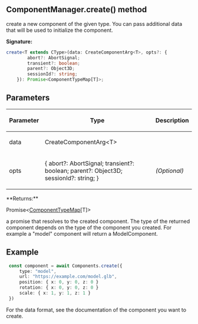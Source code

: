 
## ComponentManager.create() method

create a new component of the given type. You can pass additional data that will be used to initialize the component.

**Signature:**

```typescript
create<T extends CType>(data: CreateComponentArg<T>, opts?: {
        abort?: AbortSignal;
        transient?: boolean;
        parent?: Object3D;
        sessionId?: string;
    }): Promise<ComponentTypeMap[T]>;
```

## Parameters

<table><thead><tr><th>

Parameter


</th><th>

Type


</th><th>

Description


</th></tr></thead>
<tbody><tr><td>

data


</td><td>

CreateComponentArg&lt;T&gt;


</td><td>


</td></tr>
<tr><td>

opts


</td><td>

{ abort?: AbortSignal; transient?: boolean; parent?: Object3D; sessionId?: string; }


</td><td>

_(Optional)_


</td></tr>
</tbody></table>
**Returns:**

Promise&lt;[ComponentTypeMap](/reference/componenttypes.md)<!-- -->\[T\]&gt;

a promise that resolves to the created component. The type of the returned component depends on the type of the component you created. For example a "model" component will return a ModelComponent.

## Example


```ts
 const component = await Components.create({
     type: "model",
     url: "https://example.com/model.glb",
     position: { x: 0, y: 0, z: 0 }
     rotation: { x: 0, y: 0, z: 0 }
     scale: { x: 1, y: 1, z: 1 }
 })
```
For the data format, see the documentation of the component you want to create.

